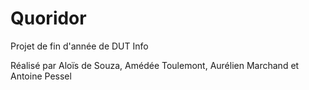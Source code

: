 # Quoridor
Projet de fin d'année de DUT Info

Réalisé par Aloïs de Souza, Amédée Toulemont, Aurélien Marchand et Antoine Pessel
